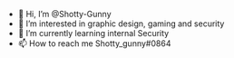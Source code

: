 - 👋 Hi, I’m @Shotty-Gunny
- 👀 I’m interested in graphic design, gaming and security
- 🌱 I’m currently learning internal Security
- 📫 How to reach me Shotty_gunny#0864

<!---
Shotty-Gunny/Shotty-Gunny is a ✨ special ✨ repository because its `README.md` (this file) appears on your GitHub profile.
You can click the Preview link to take a look at your changes.
--->

